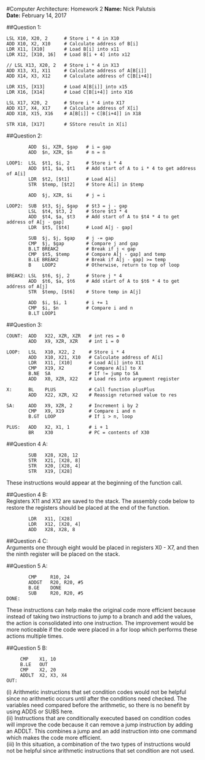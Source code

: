 #Computer Architecture: Homework 2
**Name:** Nick Palutsis  
**Date:** February 14, 2017

##Question 1:  
```
LSL X10, X20, 2      # Store i * 4 in X10
ADD X10, X2, X10     # Calculate address of B[i]
LDR X11, [X10]       # Load B[i] into x11
LDR X12, [X10, 16]   # Load B[i + 4] into x12

// LSL X13, X20, 2   # Store i * 4 in X13
ADD X13, X1, X11     # Calculate address of A[B[i]]
ADD X14, X3, X12     # Calculate address of C[B[i+4]]

LDR X15, [X13]       # Load A[B[i]] into x15
LDR X16, [X14]       # Load C[B[i+4]] into X16

LSL X17, X20, 2      # Store i * 4 into X17
ADD X17, X4, X17     # Calculate address of X[i]
ADD X18, X15, X16    # A[B[i]] + C[B[i+4]] in X18

STR X18, [X17]       # SStore result in X[i]
```

##Question 2:  
```
        ADD  $i, XZR, $gap   # i = gap
        ADD  $n, XZR, $n     # n = n

LOOP1:  LSL  $t1, $i, 2      # Store i * 4
        ADD  $t1, $a, $t1    # Add start of A to i * 4 to get address of A[i]
        LDR  $t2, [$t1]      # Load A[i]
        STR  $temp, [$t2]    # Store A[i] in $temp

        ADD  $j, XZR, $i     # j = i

LOOP2:  SUB  $t3, $j, $gap   # $t3 = j - gap
        LSL  $t4, $t3, 2     # Store $t3 * 4
        ADD  $t4, $a, $t3    # Add start of A to $t4 * 4 to get address of A[j - gap]
        LDR  $t5, [$t4]      # Load A[j - gap]

        SUB  $j, $j, $gap    # j -= gap
        CMP  $j, $gap        # Compare j and gap
        B.LT BREAK2          # Break if j < gap
        CMP  $t5, $temp      # Compare A[j - gap] and temp
        B.LE BREAK2          # Break if A[j - gap] >= temp
        B    LOOP2           # Otherwise, return to top of loop

BREAK2: LSL  $t6, $j, 2      # Store j * 4
        ADD  $t6, $a, $t6    # Add start of A to $t6 * 4 to get address of A[j]
        STR  $temp, [$t6]    # Store temp in A[j]

        ADD  $i, $i, 1       # i += 1
        CMP  $i, $n          # Compare i and n
        B.LT LOOP1
```

##Question 3:  
```
COUNT:  ADD   X22, XZR, XZR   # int res = 0
        ADD   X9, XZR, XZR    # int i = 0

LOOP:   LSL   X10, X22, 2     # Store i * 4
        ADD   X10, X21, X10   # Calculate address of A[i]
        LDR   X11, [X10]      # Load A[i] into X11
        CMP   X19, X2         # Compare A[i] to X
        B.NE  SA              # If != jump to SA
        ADD   X0, XZR, X22    # Load res into argument register

X:      BL    PLUS            # Call function plusPlus
        ADD   X22, XZR, X2    # Reassign returned value to res

SA:     ADD   X9, XZR, 2      # Increment i by 2
        CMP   X9, X19         # Compare i and n
        B.GT  LOOP            # If i > n, loop

PLUS:   ADD   X2, X1, 1       # i + 1
        BR    X30             # PC = contents of X30
```

##Question 4 A:  
```
        SUB   X28, X28, 12
        STR   X21, [X28, 8]
        STR   X20, [X28, 4]
        STR   X19, [X28]
```
These instructions would appear at the beginning of the function call.

##Question 4 B:  
Registers X11 and X12 are saved to the stack. The assembly code below to restore the registers should be placed at the end of the function.  
```
        LDR   X11, [X28]
        LDR   X12, [X28, 4]
        ADD   X28, X28, 8
```

##Question 4 C:  
Arguments one through eight would be placed in registers X0 - X7, and then the ninth register will be placed on the stack.  

##Question 5 A:  
```
        CMP     R10, 24
        ADDGT   R20, R20, #5
        B.GE    DONE
        SUB     R20, R20, #5
DONE:   
```
These instructions can help make the original code more efficient because instead of taking two instructions to jump to a branch and add the values, the action is consolidated into one instruction. The improvement would be more noticeable if the code were placed in a for loop which performs these actions multiple times.  

##Question 5 B:  
```
     CMP    X1, 10
     B.LE   OUT
     CMP    X2, 20
     ADDLT  X2, X3, X4
OUT: 
```
(i) Arithmetic instructions that set condition codes would not be helpful since no arithmetic occurs until after the conditions need checked. The variables need compared before the arithmetic, so there is no benefit by using ADDS or SUBS here.  
(ii) Instructions that are conditionally executed based on condition codes will improve the code because it can remove a jump instruction by adding an ADDLT. This combines a jump and an add instruction into one command which makes the code more efficient.  
(iii) In this situation, a combination of the two types of instructions would not be helpful since arithmetic instructions that set condition are not used.